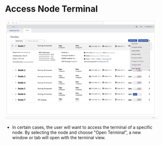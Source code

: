 # Access Node Terminal
![accessterminal](img/2017-8-17-TripleO-UI_Edge-Cases83.png)
- In certain cases, the user will want to access the terminal of a specific node. By selecting the node and choose "Open Terminal", a new window or tab will open with the terminal view.
